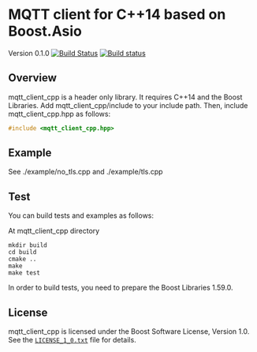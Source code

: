 MQTT client for C++14 based on Boost.Asio
=========================================

Version 0.1.0 [![Build Status](https://travis-ci.org/redboltz/mqtt_client_cpp.svg?branch=master)](https://travis-ci.org/redboltz/mqtt_client_cpp) [![Build status](https://ci.appveyor.com/api/projects/status/8kstcgt79qj123mw/branch/master?svg=true)](https://ci.appveyor.com/project/redboltz/mqtt_client_cpp/branch/master)

Overview
--------

mqtt_client_cpp is a header only library. It requires C++14 and the Boost Libraries.
Add mqtt_client_cpp/include to your include path. Then, include mqtt_client_cpp.hpp as follows:

```c++
#include <mqtt_client_cpp.hpp>
```

Example
-------

See ./example/no_tls.cpp and ./example/tls.cpp

Test
----

You can build tests and examples as follows:


At mqtt_client_cpp directory

```
mkdir build
cd build
cmake ..
make
make test
```

In order to build tests, you need to prepare the Boost Libraries 1.59.0.


License
-------

mqtt_client_cpp is licensed under the Boost Software License, Version 1.0. See
the [`LICENSE_1_0.txt`](./LICENSE_1_0.txt) file for details.
